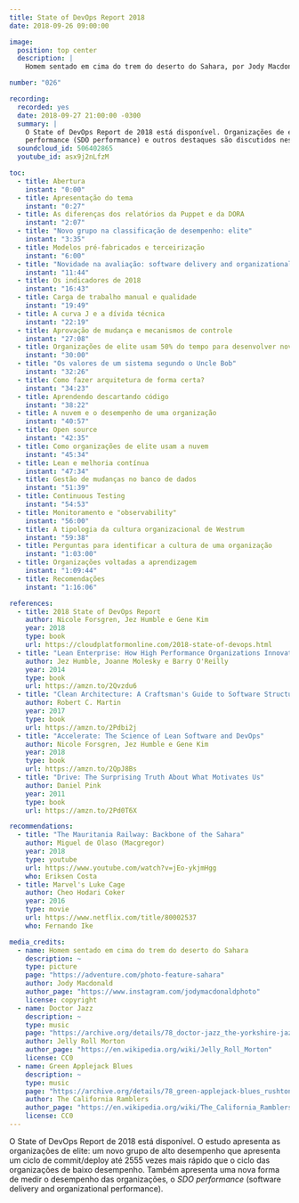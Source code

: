 ```yaml
---
title: State of DevOps Report 2018
date: 2018-09-26 09:00:00

image:
  position: top center
  description: |
    Homem sentado em cima do trem do deserto do Sahara, por Jody Macdonald, todos os direitos reservados.

number: "026"

recording:
  recorded: yes
  date: 2018-09-27 21:00:00 -0300
  summary: |
    O State of DevOps Report de 2018 está disponível. Organizações de elite, software delivery and organizational
    performance (SDO performance) e outros destaques são discutidos nesse episódio.
  soundcloud_id: 506402865
  youtube_id: asx9j2nLfzM

toc:
  - title: Abertura
    instant: "0:00"
  - title: Apresentação do tema
    instant: "0:27"
  - title: As diferenças dos relatórios da Puppet e da DORA
    instant: "2:07"
  - title: "Novo grupo na classificação de desempenho: elite"
    instant: "3:35"
  - title: Modelos pré-fabricados e terceirização
    instant: "6:00"
  - title: "Novidade na avaliação: software delivery and organizational performance (SDO performance)"
    instant: "11:44"
  - title: Os indicadores de 2018
    instant: "16:43"
  - title: Carga de trabalho manual e qualidade
    instant: "19:49"
  - title: A curva J e a dívida técnica
    instant: "22:19"
  - title: Aprovação de mudança e mecanismos de controle
    instant: "27:08"
  - title: Organizações de elite usam 50% do tempo para desenvolver novas funcionalidades
    instant: "30:00"
  - title: "Os valores de um sistema segundo o Uncle Bob"
    instant: "32:26"
  - title: Como fazer arquitetura de forma certa?
    instant: "34:23"
  - title: Aprendendo descartando código
    instant: "38:22"
  - title: A nuvem e o desempenho de uma organização
    instant: "40:57"
  - title: Open source
    instant: "42:35"
  - title: Como organizações de elite usam a nuvem
    instant: "45:34"
  - title: Lean e melhoria contínua
    instant: "47:34"
  - title: Gestão de mudanças no banco de dados
    instant: "51:39"
  - title: Continuous Testing
    instant: "54:53"
  - title: Monitoramento e "observability"
    instant: "56:00"
  - title: A tipologia da cultura organizacional de Westrum
    instant: "59:38"
  - title: Perguntas para identificar a cultura de uma organização
    instant: "1:03:00"
  - title: Organizações voltadas a aprendizagem
    instant: "1:09:44"
  - title: Recomendações
    instant: "1:16:06"

references:
  - title: 2018 State of DevOps Report
    author: Nicole Forsgren, Jez Humble e Gene Kim
    year: 2018
    type: book
    url: https://cloudplatformonline.com/2018-state-of-devops.html
  - title: "Lean Enterprise: How High Performance Organizations Innovate at Scale"
    author: Jez Humble, Joanne Molesky e Barry O'Reilly
    year: 2014
    type: book
    url: https://amzn.to/2Qvzdu6
  - title: "Clean Architecture: A Craftsman's Guide to Software Structure and Design"
    author: Robert C. Martin
    year: 2017
    type: book
    url: https://amzn.to/2Pdbi2j
  - title: "Accelerate: The Science of Lean Software and DevOps"
    author: Nicole Forsgren, Jez Humble e Gene Kim
    year: 2018
    type: book
    url: https://amzn.to/2QpJ8Bs
  - title: "Drive: The Surprising Truth About What Motivates Us"
    author: Daniel Pink
    year: 2011
    type: book
    url: https://amzn.to/2Pd0T6X

recommendations:
  - title: "The Mauritania Railway: Backbone of the Sahara"
    author: Miguel de Olaso (Macgregor)
    year: 2018
    type: youtube
    url: https://www.youtube.com/watch?v=jEo-ykjmHgg
    who: Eriksen Costa
  - title: Marvel's Luke Cage
    author: Cheo Hodari Coker
    year: 2016
    type: movie
    url: https://www.netflix.com/title/80002537
    who: Fernando Ike

media_credits:
  - name: Homem sentado em cima do trem do deserto do Sahara
    description: ~
    type: picture
    page: "https://adventure.com/photo-feature-sahara"
    author: Jody Macdonald
    author_page: "https://www.instagram.com/jodymacdonaldphoto"
    license: copyright
  - name: Doctor Jazz
    description: ~
    type: music
    page: "https://archive.org/details/78_doctor-jazz_the-yorkshire-jazz-band-alan-cooper-dickie-hawdon-eddie-odonnell-kit-b_gbia0009430b"
    author: Jelly Roll Morton
    author_page: "https://en.wikipedia.org/wiki/Jelly_Roll_Morton"
    license: CC0
  - name: Green Applejack Blues
    description: ~
    type: music
    page: "https://archive.org/details/78_green-applejack-blues_rushtons-california-ramblers-chuck-mackey-paul-weigand-rosy_gbia0030436b"
    author: The California Ramblers
    author_page: "https://en.wikipedia.org/wiki/The_California_Ramblers"
    license: CC0
---
```


O State of DevOps Report de 2018 está disponível. O estudo apresenta as organizações de elite: um novo grupo de alto
desempenho que apresenta um ciclo de commit/deploy até 2555 vezes mais rápido que o ciclo das organizações de baixo
desempenho. Também apresenta uma nova forma de medir o desempenho das organizações, o _SDO performance_ (software
delivery and organizational performance).
